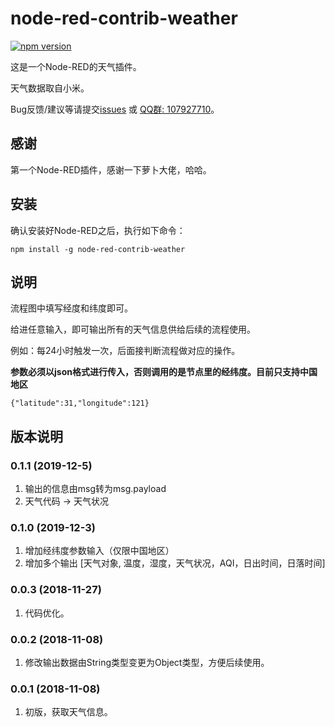 # node-red-contrib-weather

[![npm version](https://badge.fury.io/js/node-red-contrib-weather.svg)](https://badge.fury.io/js/node-red-contrib-weather)

这是一个Node-RED的天气插件。
   
天气数据取自小米。
   
Bug反馈/建议等请提交[issues](https://github.com/YinHangCode/node-red-contrib-weather/issues) 或 [QQ群: 107927710](//shang.qq.com/wpa/qunwpa?idkey=8b9566598f40dd68412065ada24184ef72c6bddaa11525ca26c4e1536a8f2a3d)。

## 感谢
第一个Node-RED插件，感谢一下萝卜大佬，哈哈。

## 安装
确认安装好Node-RED之后，执行如下命令：
```
npm install -g node-red-contrib-weather
```

## 说明
流程图中填写经度和纬度即可。
   
给进任意输入，即可输出所有的天气信息供给后续的流程使用。
   
例如：每24小时触发一次，后面接判断流程做对应的操作。

**参数必须以json格式进行传入，否则调用的是节点里的经纬度。目前只支持中国地区**
```
{"latitude":31,"longitude":121}
```

   
## 版本说明
### 0.1.1 (2019-12-5)
1. 输出的信息由msg转为msg.payload
2. 天气代码 -> 天气状况 

### 0.1.0 (2019-12-3)
1. 增加经纬度参数输入（仅限中国地区）
2. 增加多个输出 [天气对象, 温度，湿度，天气状况，AQI，日出时间，日落时间]

### 0.0.3 (2018-11-27)
1. 代码优化。
### 0.0.2 (2018-11-08)
1. 修改输出数据由String类型变更为Object类型，方便后续使用。   
### 0.0.1 (2018-11-08)
1. 初版，获取天气信息。   